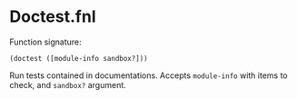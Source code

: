 # Doctest.fnl
Function signature:

```
(doctest ([module-info sandbox?]))
```

Run tests contained in documentations.
Accepts `module-info` with items to check, and `sandbox?` argument.



<!-- Generated with Fenneldoc 0.1.0
     https://gitlab.com/andreyorst/fenneldoc -->
